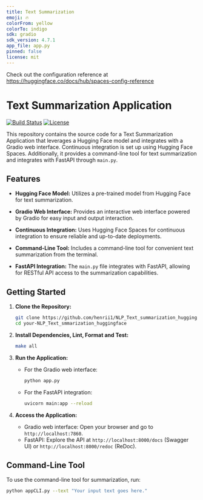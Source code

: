 ```yaml
---
title: Text Summarization
emoji: 🔥
colorFrom: yellow
colorTo: indigo
sdk: gradio
sdk_version: 4.7.1
app_file: app.py
pinned: false
license: mit
---
```


Check out the configuration reference at https://huggingface.co/docs/hub/spaces-config-reference



# Text Summarization Application

[![Build Status](https://img.shields.io/badge/build-passing-brightgreen.svg)](https://huggingface.co/spaces/your-username/your-repo-name)
[![License](https://img.shields.io/badge/license-MIT-blue.svg)](LICENSE)

This repository contains the source code for a Text Summarization Application that leverages a Hugging Face model and integrates with a Gradio web interface. Continuous integration is set up using Hugging Face Spaces. Additionally, it provides a command-line tool for text summarization and integrates with FastAPI through `main.py`.

## Features

- **Hugging Face Model:** Utilizes a pre-trained model from Hugging Face for text summarization.

- **Gradio Web Interface:** Provides an interactive web interface powered by Gradio for easy input and output interaction.

- **Continuous Integration:** Uses Hugging Face Spaces for continuous integration to ensure reliable and up-to-date deployments.

- **Command-Line Tool:** Includes a command-line tool for convenient text summarization from the terminal.

- **FastAPI Integration:** The `main.py` file integrates with FastAPI, allowing for RESTful API access to the summarization capabilities.

## Getting Started

1. **Clone the Repository:**
    ```bash
    git clone https://github.com/henrii1/NLP_Text_summarization_huggingface.git
    cd your-NLP_Text_smmarization_huggingface
    ```

2. **Install Dependencies, Lint, Format and Test:**
    ```bash
    make all
    ```

3. **Run the Application:**
    - For the Gradio web interface:
        ```bash
        python app.py
        ```
    - For the FastAPI integration:
        ```bash
        uvicorn main:app --reload
        ```

4. **Access the Application:**
    - Gradio web interface: Open your browser and go to `http://localhost:7860`.
    - FastAPI: Explore the API at `http://localhost:8000/docs` (Swagger UI) or `http://localhost:8000/redoc` (ReDoc).

## Command-Line Tool

To use the command-line tool for summarization, run:
```bash
python appCLI.py --text "Your input text goes here."
